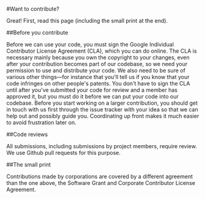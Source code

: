 #Want to contribute?

Great! First, read this page (including the small print at the end).

##Before you contribute

Before we can use your code, you must sign the Google Individual Contributor License Agreement (CLA), which you can do online. The CLA is necessary mainly because you own the copyright to your changes, even after your contribution becomes part of our codebase, so we need your permission to use and distribute your code. We also need to be sure of various other things—for instance that you'll tell us if you know that your code infringes on other people's patents. You don't have to sign the CLA until after you've submitted your code for review and a member has approved it, but you must do it before we can put your code into our codebase. Before you start working on a larger contribution, you should get in touch with us first through the issue tracker with your idea so that we can help out and possibly guide you. Coordinating up front makes it much easier to avoid frustration later on.

##Code reviews

All submissions, including submissions by project members, require review. We use Github pull requests for this purpose.

##The small print

Contributions made by corporations are covered by a different agreement than the one above, the Software Grant and Corporate Contributor License Agreement.